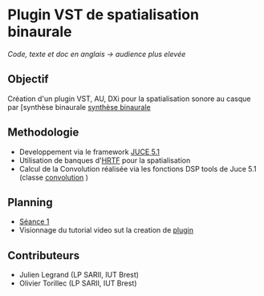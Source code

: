 # Plugin VST de spatialisation binaurale

*Code, texte et doc en anglais -> audience plus elevée*

## Objectif

Création d'un plugin VST, AU, DXi pour la spatialisation sonore au casque par [synthèse binaurale
[synthèse binaurale](https://en.wikipedia.org/wiki/Head-related_transfer_function)

## Methodologie

* Developpement via le framework [JUCE 5.1](https://www.juce.com)
* Utilisation de banques d'[HRTF](https://www.sofaconventions.org/mediawiki/index.php/Files) pour la spatialisation
* Calcul de la Convolution réalisée via les fonctions DSP tools de Juce 5.1 (classe [convolution](https://www.juce.com/doc/classConvolution) )

## Planning

* [Séance 1](./seance1.md)
* Visionnage du tutorial video sut la creation de [plugin](https://m.youtube.com/watch?v=7JUvVnRZrjg)

## Contributeurs

* Julien Legrand (LP SARII, IUT Brest)
* Olivier Torillec (LP SARII, IUT Brest)

